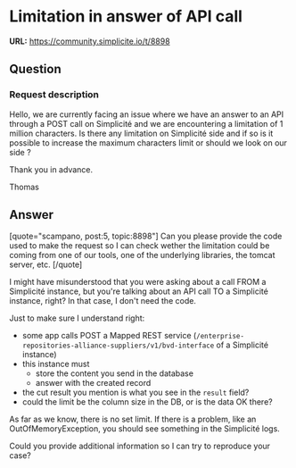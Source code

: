 # Limitation in answer of API call

**URL:** https://community.simplicite.io/t/8898

## Question
### Request description

Hello, we are currently facing an issue where we have an answer to an API through a POST call on Simplicité and we are encountering a limitation of 1 million characters. Is there any limitation on Simplicité side and if so is it possible to increase the maximum characters limit or should we look on our side ?

Thank you in advance.

Thomas

## Answer
[quote="scampano, post:5, topic:8898"]
Can you please provide the code used to make the request so I can check wether the limitation could be coming from one of our tools, one of the underlying libraries, the tomcat server, etc.
[/quote]

I might have misunderstood that you were asking about a call FROM a Simplicité instance, but you're talking about an API call TO a Simplicité instance, right? In that case, I don't need the code. 

Just to make sure I understand right:
- some app calls POST a Mapped REST service (`/enterprise-repositories-alliance-suppliers/v1/bvd-interface` of a Simplicité instance)
- this instance must
    - store the content you send in the database
    - answer with the created record
- the cut result you mention is what you see in the `result` field?
- could the limit be the column size in the DB, or is the data OK there?

As far as we know, there is no set limit. If there is a problem, like an OutOfMemoryException, you should see something in the Simplicité logs.

Could you provide additional information so I can try to reproduce your case?
